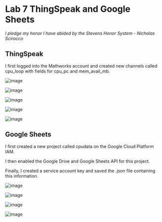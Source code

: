 # Lab 7 ThingSpeak and Google Sheets

*I pledge my honor I have abided by the Stevens Honor System - Nicholas Scirocco*

## ThingSpeak

I first logged into the Mathworks account and created new channels called cpu_loop with fields for cpu_pc and mem_avail_mb.

![image](https://github.com/user-attachments/assets/71c64266-8517-4338-b501-5214468fdcf7)

![image](https://github.com/user-attachments/assets/16c2b6b3-7dbb-46f1-b2f9-6aa54995b5c0)

![image](https://github.com/user-attachments/assets/ec4b8846-470a-4809-b965-acc9647f2299)

![image](https://github.com/user-attachments/assets/9bd24ce5-ccd4-4673-9b5e-10e651d4d51e)

![image](https://github.com/user-attachments/assets/0453508b-12c6-4e8d-a034-15714b9399c3)


## Google Sheets

I first created a new project called cpudata on the Google Cloud Platform IAM. 

I then enabled the Google Drive and Google Sheets API for this project. 

Finally, I created a service account key and saved the .json file containing this information.

![image](https://github.com/user-attachments/assets/e0179286-9ce3-44b2-aead-dbf630e6d90b)

![image](https://github.com/user-attachments/assets/1c651f62-3660-41e1-b808-d99ec7a94b0b)

![image](https://github.com/user-attachments/assets/0daca2e7-b254-4dca-9293-67d2a123e18e)

![image](https://github.com/user-attachments/assets/6ef94232-afca-4f8e-9d3a-63392cd5181b)
